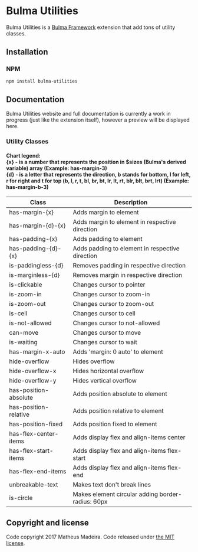 # Bulma Utilities

Bulma Utilities is a <a target='_blank' href='https://github.com/jgthms/bulma'>Bulma Framework</a> extension that add tons of utility classes.

## Installation

### NPM
```sh
npm install bulma-utilities
```

## Documentation

Bulma Utilities website and full documentation is currently a work in progress (just like the extension itself), however a preview will be displayed here.

### Utility Classes

#### Chart legend:<br> {x} - is a number that represents the position in $sizes (Bulma's derived variable) array (Example: has-margin-3)<br>{d} - is a letter that represents the direction, b stands for bottom, l for left, r for right and t for top (b, l, r, t, bl, br, bt, lr, lt, rt, blr, blt, brt, lrt) (Example: has-margin-b-3)

| Class                                                 | Description                                            |
|-------------------------------------------------------|--------------------------------------------------------|
| has-margin-{x}                                        | Adds margin to element                                 |
| has-margin-{d}-{x}                                    | Adds margin to element in respective direction         |
| has-padding-{x}                                       | Adds padding to element                                |
| has-padding-{d}-{x}                                   | Adds padding to element in respective direction        |
| is-paddingless-{d}                                    | Removes padding in respective direction                |
| is-marginless-{d}                                     | Removes margin in respective direction                 |
| is-clickable                                          | Changes cursor to pointer                              |
| is-zoom-in                                            | Changes cursor to zoom-in                              |
| is-zoom-out                                           | Changes cursor to zoom-out                             |
| is-cell                                               | Changes cursor to cell                                 |
| is-not-allowed                                        | Changes cursor to not-allowed                          |
| can-move                                              | Changes cursor to move                                 |
| is-waiting                                            | Changes cursor to wait                                 |
| has-margin-x-auto                                     | Adds 'margin: 0 auto' to element                       |
| hide-overflow                                         | Hides overflow                                         |
| hide-overflow-x                                       | Hides horizontal overflow                              |
| hide-overflow-y                                       | Hides vertical overflow                                |
| has-position-absolute                                 | Adds position absolute to element                      |
| has-position-relative                                 | Adds position relative to element                      |
| has-position-fixed                                    | Adds position fixed to element                         |
| has-flex-center-items                                 | Adds display flex and align-items center               |
| has-flex-start-items                                  | Adds display flex and align-items flex-start           |
| has-flex-end-items                                    | Adds display flex and align-items flex-end             |
| unbreakable-text                                      | Makes text don't break lines                           |
| is-circle                                             | Makes element circular adding border-radius: 60px      |

## Copyright and license

Code copyright 2017 Matheus Madeira. Code released under [the MIT license](https://github.com/msmadeira/bulma-utilities/blob/master/LICENSE).
